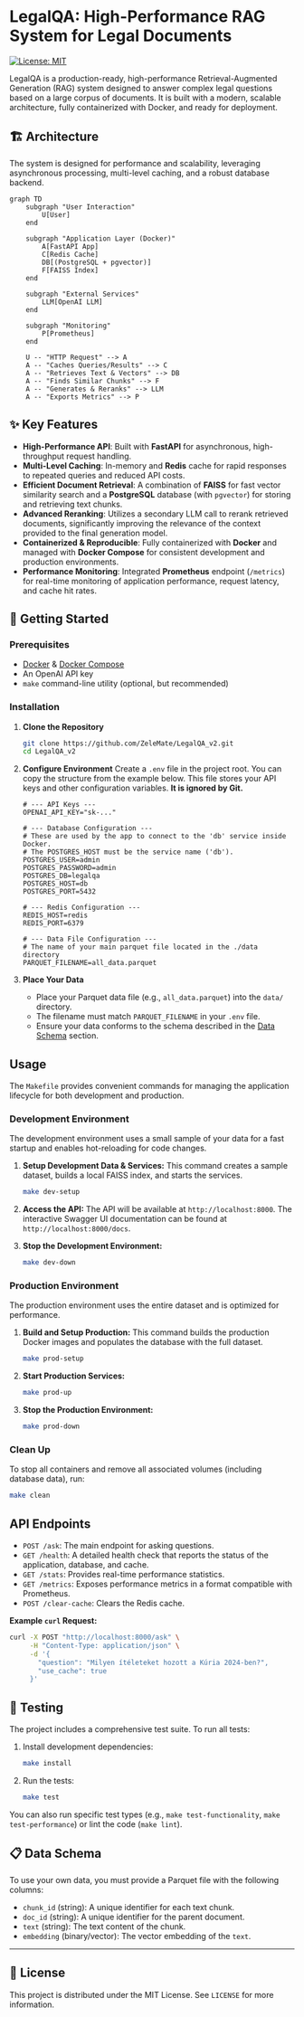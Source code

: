 # LegalQA: High-Performance RAG System for Legal Documents

[![License: MIT](https://img.shields.io/badge/License-MIT-yellow.svg)](https://opensource.org/licenses/MIT)

LegalQA is a production-ready, high-performance Retrieval-Augmented Generation (RAG) system designed to answer complex legal questions based on a large corpus of documents. It is built with a modern, scalable architecture, fully containerized with Docker, and ready for deployment.

## 🏗️ Architecture

The system is designed for performance and scalability, leveraging asynchronous processing, multi-level caching, and a robust database backend.

```mermaid
graph TD
    subgraph "User Interaction"
        U[User]
    end

    subgraph "Application Layer (Docker)"
        A[FastAPI App]
        C[Redis Cache]
        DB[(PostgreSQL + pgvector)]
        F[FAISS Index]
    end

    subgraph "External Services"
        LLM[OpenAI LLM]
    end
    
    subgraph "Monitoring"
        P[Prometheus]
    end

    U -- "HTTP Request" --> A
    A -- "Caches Queries/Results" --> C
    A -- "Retrieves Text & Vectors" --> DB
    A -- "Finds Similar Chunks" --> F
    A -- "Generates & Reranks" --> LLM
    A -- "Exports Metrics" --> P
```

## ✨ Key Features

- **High-Performance API**: Built with **FastAPI** for asynchronous, high-throughput request handling.
- **Multi-Level Caching**: In-memory and **Redis** cache for rapid responses to repeated queries and reduced API costs.
- **Efficient Document Retrieval**: A combination of **FAISS** for fast vector similarity search and a **PostgreSQL** database (with `pgvector`) for storing and retrieving text chunks.
- **Advanced Reranking**: Utilizes a secondary LLM call to rerank retrieved documents, significantly improving the relevance of the context provided to the final generation model.
- **Containerized & Reproducible**: Fully containerized with **Docker** and managed with **Docker Compose** for consistent development and production environments.
- **Performance Monitoring**: Integrated **Prometheus** endpoint (`/metrics`) for real-time monitoring of application performance, request latency, and cache hit rates.

## 🚀 Getting Started

### Prerequisites

- [Docker](https://www.docker.com/get-started) & [Docker Compose](https://docs.docker.com/compose/install/)
- An OpenAI API key
- `make` command-line utility (optional, but recommended)

### Installation

1.  **Clone the Repository**
    ```sh
    git clone https://github.com/ZeleMate/LegalQA_v2.git
    cd LegalQA_v2
    ```

2.  **Configure Environment**
    Create a `.env` file in the project root. You can copy the structure from the example below. This file stores your API keys and other configuration variables. **It is ignored by Git.**

    ```env
    # --- API Keys ---
    OPENAI_API_KEY="sk-..."

    # --- Database Configuration ---
    # These are used by the app to connect to the 'db' service inside Docker.
    # The POSTGRES_HOST must be the service name ('db').
    POSTGRES_USER=admin
    POSTGRES_PASSWORD=admin
    POSTGRES_DB=legalqa
    POSTGRES_HOST=db
    POSTGRES_PORT=5432

    # --- Redis Configuration ---
    REDIS_HOST=redis
    REDIS_PORT=6379
    
    # --- Data File Configuration ---
    # The name of your main parquet file located in the ./data directory
    PARQUET_FILENAME=all_data.parquet
    ```

3.  **Place Your Data**
    -   Place your Parquet data file (e.g., `all_data.parquet`) into the `data/` directory.
    -   The filename must match `PARQUET_FILENAME` in your `.env` file.
    -   Ensure your data conforms to the schema described in the [Data Schema](#-data-schema) section.

## Usage

The `Makefile` provides convenient commands for managing the application lifecycle for both development and production.

### Development Environment

The development environment uses a small sample of your data for a fast startup and enables hot-reloading for code changes.

1.  **Setup Development Data & Services:**
    This command creates a sample dataset, builds a local FAISS index, and starts the services.
    ```sh
    make dev-setup
    ```

2.  **Access the API:**
    The API will be available at `http://localhost:8000`. The interactive Swagger UI documentation can be found at `http://localhost:8000/docs`.

3.  **Stop the Development Environment:**
    ```sh
    make dev-down
    ```

### Production Environment

The production environment uses the entire dataset and is optimized for performance.

1.  **Build and Setup Production:**
    This command builds the production Docker images and populates the database with the full dataset.
    ```sh
    make prod-setup
    ```

2.  **Start Production Services:**
    ```sh
    make prod-up
    ```

3.  **Stop the Production Environment:**
    ```sh
    make prod-down
    ```

### Clean Up

To stop all containers and remove all associated volumes (including database data), run:
```sh
make clean
```

## API Endpoints

-   `POST /ask`: The main endpoint for asking questions.
-   `GET /health`: A detailed health check that reports the status of the application, database, and cache.
-   `GET /stats`: Provides real-time performance statistics.
-   `GET /metrics`: Exposes performance metrics in a format compatible with Prometheus.
-   `POST /clear-cache`: Clears the Redis cache.

**Example `curl` Request:**
```sh
curl -X POST "http://localhost:8000/ask" \
     -H "Content-Type: application/json" \
     -d '{
       "question": "Milyen ítéleteket hozott a Kúria 2024-ben?",
       "use_cache": true
     }'
```

## 🧪 Testing

The project includes a comprehensive test suite. To run all tests:

1.  Install development dependencies:
    ```sh
    make install
    ```
2.  Run the tests:
    ```sh
    make test
    ```

You can also run specific test types (e.g., `make test-functionality`, `make test-performance`) or lint the code (`make lint`).

## 📋 Data Schema

To use your own data, you must provide a Parquet file with the following columns:

-   `chunk_id` (string): A unique identifier for each text chunk.
-   `doc_id` (string): A unique identifier for the parent document.
-   `text` (string): The text content of the chunk.
-   `embedding` (binary/vector): The vector embedding of the `text`.

---

## 📄 License

This project is distributed under the MIT License. See `LICENSE` for more information.

